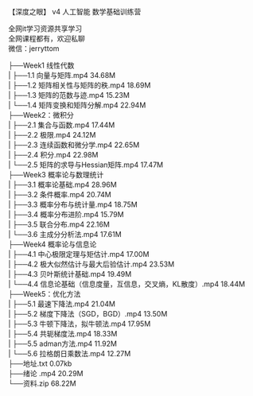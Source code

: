 【深度之眼】 v4 人工智能 数学基础训练营

全网it学习资源共享学习<br>全网课程都有，欢迎私聊<br>微信：jerryttom<br>

├──Week1 线性代数<br> | ├──1.1 向量与矩阵.mp4 34.68M<br> | ├──1.2 矩阵相关性与矩阵的秩.mp4 18.69M<br> | ├──1.3 矩阵的范数与迹.mp4 15.23M<br> | └──1.4 矩阵变换和矩阵分解.mp4 22.94M<br> ├──Week2：微积分<br> | ├──2.1 集合与函数.mp4 17.44M<br> | ├──2.2 极限.mp4 24.12M<br> | ├──2.3 连续函数和微分学.mp4 22.65M<br> | ├──2.4 积分.mp4 22.98M<br> | └──2.5 矩阵的求导与Hessian矩阵.mp4 17.47M<br> ├──Week3 概率论与数理统计<br> | ├──3.1 概率论基础.mp4 28.96M<br> | ├──3.2 条件概率.mp4 20.74M<br> | ├──3.3 概率分布与统计量.mp4 18.75M<br> | ├──3.4 概率分布进阶.mp4 15.79M<br> | ├──3.5 联合分布.mp4 22.16M<br> | └──3.6 主成分分析法.mp4 17.61M<br> ├──Week4 概率论与信息论<br> | ├──4.1 中心极限定理与矩估计.mp4 17.00M<br> | ├──4.2 极大似然估计与最大后验估计.mp4 23.53M<br> | ├──4.3 贝叶斯统计基础.mp4 19.49M<br> | └──4.4 信息论基础（信息度量，互信息，交叉熵，KL散度）.mp4 18.44M<br> ├──Week5：优化方法<br> | ├──5.1 最速下降法.mp4 21.04M<br> | ├──5.2 梯度下降法（SGD，BGD）.mp4 13.50M<br> | ├──5.3 牛顿下降法，拟牛顿法.mp4 17.95M<br> | ├──5.4 共轭梯度法.mp4 18.33M<br> | ├──5.5 adman方法.mp4 11.92M<br> | └──5.6 拉格朗日乘数法.mp4 12.27M<br> ├──地址.txt 0.07kb<br> ├──绪论 .mp4 20.29M<br> └──资料.zip 68.22M